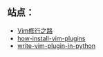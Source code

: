 ## 站点：
+ [Vim修行之路](https://harttle.land/vim-practice.html)
+ [how-install-vim-plugins](https://opensource.com/article/20/2/how-install-vim-plugins)
+ [write-vim-plugin-in-python](http://candidtim.github.io/vim/2017/08/11/write-vim-plugin-in-python.html)
